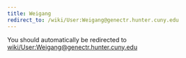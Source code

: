 ```yaml
---
title: Weigang
redirect_to: /wiki/User:Weigang@genectr.hunter.cuny.edu
---
```


You should automatically be redirected to [wiki/User:Weigang@genectr.hunter.cuny.edu](User:Weigang@genectr.hunter.cuny.edu)
